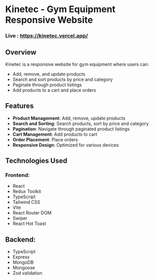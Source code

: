# Kinetec - Gym Equipment Responsive Website

### Live : https://kinetec.vercel.app/

## Overview
Kinetec is a responsive website for gym equipment where users can:
- Add, remove, and update products
- Search and sort products by price and category
- Paginate through product listings
- Add products to a cart and place orders

## Features
- **Product Management**: Add, remove, update products
- **Search and Sorting**: Search products, sort by price and category
- **Pagination**: Navigate through paginated product listings
- **Cart Management**: Add products to cart
- **Order Placement**: Place orders
- **Responsive Design**: Optimized for various devices

## Technologies Used
### Frontend:

- React
- Redux Toolkit
- TypeScript
- Tailwind CSS
- Vite
- React Router DOM
- Swiper
- React Hot Toast

## Backend:

- TypeScript
- Express
- MongoDB
- Mongoose
- Zod validation
